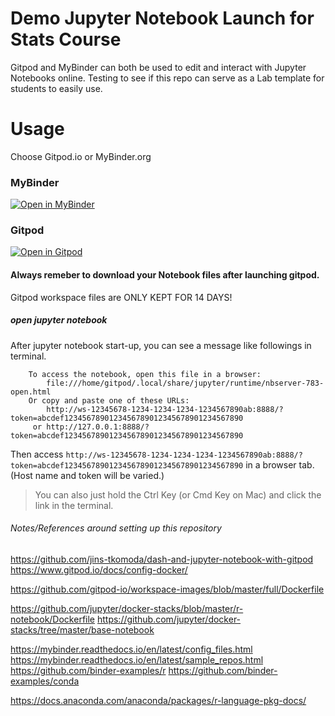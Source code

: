 # Demo Jupyter Notebook Launch for Stats Course

Gitpod and MyBinder can both be used to edit and interact with Jupyter Notebooks online.
Testing to see if this repo can serve as a Lab template for students to easily use.

# Usage

Choose Gitpod.io or MyBinder.org

### MyBinder

[![Open in MyBinder](http://mybinder.org/badge_logo.svg)](http://mybinder.org/v2/gh/zvodd/jupyterStats1400GitPodDemo/mybinder)


### Gitpod

[![Open in Gitpod](https://gitpod.io/button/open-in-gitpod.svg)](https://gitpod.io/#https://github.com/zvodd/jupyterStats1400GitPodDemo/tree/gitpod)

#### Always remeber to download your Notebook files after launching gitpod.

Gitpod workspace files are ONLY KEPT FOR 14 DAYS!

##### open jupyter notebook

After jupyter notebook start-up, you can see a message like followings in terminal.

```
    To access the notebook, open this file in a browser:
        file:///home/gitpod/.local/share/jupyter/runtime/nbserver-783-open.html
    Or copy and paste one of these URLs:
        http://ws-12345678-1234-1234-1234-1234567890ab:8888/?token=abcdef1234567890123456789012345678901234567890
     or http://127.0.0.1:8888/?token=abcdef1234567890123456789012345678901234567890
```

Then access `http://ws-12345678-1234-1234-1234-1234567890ab:8888/?token=abcdef1234567890123456789012345678901234567890` in a browser tab.
(Host name and token will be varied.)

> You can also just hold the Ctrl Key (or Cmd Key on Mac) and click the link in the terminal.





###### Notes/References around setting up this repository

https://github.com/jins-tkomoda/dash-and-jupyter-notebook-with-gitpod
https://www.gitpod.io/docs/config-docker/

https://github.com/gitpod-io/workspace-images/blob/master/full/Dockerfile

https://github.com/jupyter/docker-stacks/blob/master/r-notebook/Dockerfile
https://github.com/jupyter/docker-stacks/tree/master/base-notebook


https://mybinder.readthedocs.io/en/latest/config_files.html
https://mybinder.readthedocs.io/en/latest/sample_repos.html
https://github.com/binder-examples/r
https://github.com/binder-examples/conda


https://docs.anaconda.com/anaconda/packages/r-language-pkg-docs/
